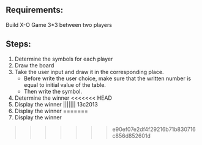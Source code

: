 ## Requirements:

Build X-O Game 3*3 between two players

## Steps:

1. Determine the symbols for each player
2. Draw the board
3. Take the user input and draw it in the corresponding place.
	- Before write the user choice, make sure  that  the written 
	  number  is equal to initial value of the table.	  
   - Then write  the symbol.
4. Determine the winner
<<<<<<< HEAD
5. Display the winner
||||||| 13c2013
4. Display the winner
=======
5. Display the winner
>>>>>>> e90ef07e2df4f29216b71b830716c856d852601d
